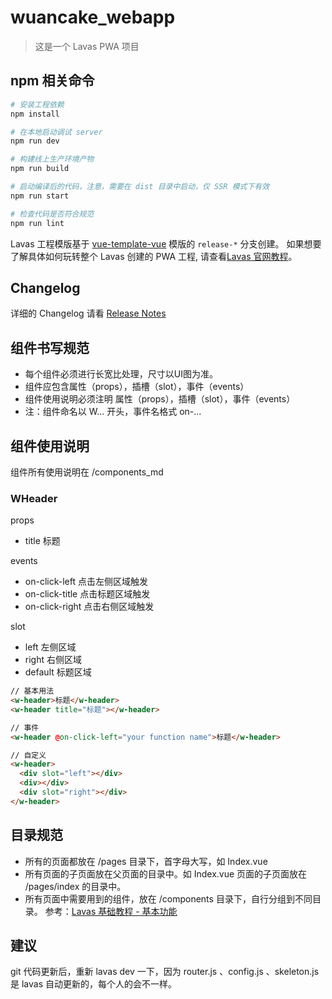 # wuancake_webapp

> 这是一个 Lavas PWA 项目

## npm 相关命令

``` bash
# 安装工程依赖
npm install

# 在本地启动调试 server
npm run dev

# 构建线上生产环境产物
npm run build

# 启动编译后的代码，注意，需要在 dist 目录中启动，仅 SSR 模式下有效
npm run start

# 检查代码是否符合规范
npm run lint
```

Lavas 工程模版基于 [vue-template-vue](https://github.com/lavas-project/lavas-template-vue/) 模版的 `release-*` 分支创建。
如果想要了解具体如何玩转整个 Lavas 创建的 PWA 工程, 请查看[Lavas 官网教程](https://lavas.baidu.com/guide)。

## Changelog

详细的 Changelog 请看 [Release Notes](https://github.com/lavas-project/lavas-template-vue/releases)

## 组件书写规范

- 每个组件必须进行长宽比处理，尺寸以UI图为准。
- 组件应包含属性（props），插槽（slot），事件（events）
- 组件使用说明必须注明 属性（props），插槽（slot），事件（events）
- 注：组件命名以 W... 开头，事件名格式 on-...

## 组件使用说明

组件所有使用说明在 /components_md

### WHeader

props

- title 标题

events

- on-click-left 点击左侧区域触发
- on-click-title 点击标题区域触发
- on-click-right 点击右侧区域触发

slot

- left 左侧区域
- right 右侧区域
- default 标题区域

``` html
// 基本用法
<w-header>标题</w-header>
<w-header title="标题"></w-header>

// 事件
<w-header @on-click-left="your function name">标题</w-header>

// 自定义
<w-header>
  <div slot="left"></div>
  <div></div>
  <div slot="right"></div>
</w-header>
```

## 目录规范

- 所有的页面都放在 /pages 目录下，首字母大写，如 Index.vue
- 所有页面的子页面放在父页面的目录中。如 Index.vue 页面的子页面放在 /pages/index 的目录中。
- 所有页面中需要用到的组件，放在 /components 目录下，自行分组到不同目录。
参考：[Lavas 基础教程 - 基本功能](https://lavas.baidu.com/guide/v2/basic/init)

## 建议

git 代码更新后，重新 lavas dev 一下，因为 router.js 、config.js 、skeleton.js 是 lavas 自动更新的，每个人的会不一样。
